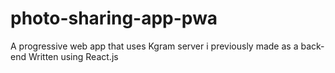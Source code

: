 # photo-sharing-app-pwa
A progressive web app that uses Kgram server i previously made as a back-end
Written using React.js

